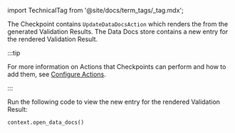 import TechnicalTag from '@site/docs/term_tags/_tag.mdx';

The Checkpoint contains `UpdateDataDocsAction` which renders the <TechnicalTag tag="data_docs" text="Data Docs"/> from the generated Validation Results. The Data Docs store contains a new entry for the rendered Validation Result.

:::tip 

For more information on Actions that Checkpoints can perform and how to add them, see [Configure Actions](../../../../docs/guides/validation/validation_actions/actions_lp.md).

:::

Run the following code to view the new entry for the rendered Validation Result:

```python
context.open_data_docs()
```
